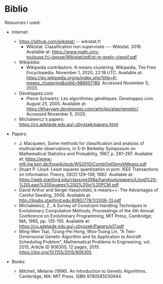 # Biblio
Resources I used:
  - Internet:
    - https://github.com/wikistat/ -- wikistat.fr
      - Wikistat. Classification non supervisée --- Wikistat. 2016. Available at: https://www.math.univ-toulouse.fr/~besse/Wikistat/pdf/st-m-explo-classif.pdf
    - Wikipédia:
      - Wikipedia contributors. K-means clustering. Wikipedia, The Free Encyclopedia. November 1, 2020, 22:18 UTC. Available at: https://en.wikipedia.org/w/index.php?title=K-means_clustering&oldid=986607189. Accessed November 5, 2020.
    - Developpez.com
      - Pierre Schwartz. Les algorithmes génétiques. Developpez.com. August 25, 2005. Available at: https://khayyam.developpez.com/articles/algo/genetic/. Accessed November 5, 2020.
    - Michalewicz's papers: https://cs.adelaide.edu.au/~zbyszek/papers.html

  - Papers:
    - J. Macqueen, Some methods for classification and analysis of multivariate observations, In 5-th Berkeley Symposium on Mathematical Statistics and Probability, 1967, p. 281–297. Available at: https://www-m9.ma.tum.de/foswiki/pub/WS2010/CombOptSem/kMeans.pdf
    - Stuart P. Lloyd. Least squares quantization in pcm. IEEE Transactions on Information Theory, 28(2):129–136, 1982. Available at: https://web.stanford.edu/class/ee398a/handouts/papers/Lloyd%20-%20Least%20Squares%20Q%20in%20PCM.pdf
    - David Arthur and Sergei Vassilvitskii, k-means++: The Advantages of Careful Seeding, 2006. Available at: http://ilpubs.stanford.edu:8090/778/1/2006-13.pdf
    - Michalewicz, Z., A Survey of Constraint Handling Techniques in Evolutionary Computation Methods, Proceedings of the 4th Annual Conference on Evolutionary Programming, MIT Press, Cambridge, MA, 1995, pp. 135-155. Available at: https://cs.adelaide.edu.au/~zbyszek/Papers/p17.pdf
    - Ming-Wen Tsai, Tzung-Pei Hong, Woo-Tsong Lin, "A Two-Dimensional Genetic Algorithm and Its Application to Aircraft Scheduling Problem", Mathematical Problems in Engineering, vol. 2015, Article ID 906305, 12 pages, 2015. https://doi.org/10.1155/2015/906305

  - Books:
    - Mitchell, Melanie (1996). An Introduction to Genetic Algorithms. Cambridge, MA: MIT Press. ISBN 9780585030944
